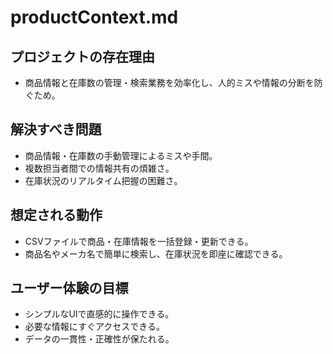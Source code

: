 # productContext.md

## プロジェクトの存在理由
- 商品情報と在庫数の管理・検索業務を効率化し、人的ミスや情報の分断を防ぐため。

## 解決すべき問題
- 商品情報・在庫数の手動管理によるミスや手間。
- 複数担当者間での情報共有の煩雑さ。
- 在庫状況のリアルタイム把握の困難さ。

## 想定される動作
- CSVファイルで商品・在庫情報を一括登録・更新できる。
- 商品名やメーカ名で簡単に検索し、在庫状況を即座に確認できる。

## ユーザー体験の目標
- シンプルなUIで直感的に操作できる。
- 必要な情報にすぐアクセスできる。
- データの一貫性・正確性が保たれる。 